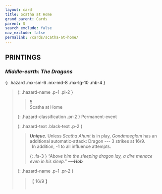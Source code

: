 ```yaml
---
layout: card
title: Scatha at Home
grand_parent: Cards
parent: S
search_exclude: false
nav_exclude: false
permalink: /cards/scatha-at-home/
---
```


## PRINTINGS


### _Middle-earth: The Dragons_

{: .hazard .mx-sm-6 .mx-md-8 .mx-lg-10 .mb-4 }
> {: .hazard-name .p-1 .pl-2 }
> > <div class="hazard-mp">5</div>
> > <div class="card-name">Scatha at Home</div>
>
> {: .hazard-classification .pr-2 }
> Permanent-event
>
> {: .hazard-text .black-text .p-2 }
> > _**Unique.**_ Unless _Scatha Ahunt_ is in play, _Gondmaeglom_ has an additional automatic-attack: Dragon --- 3 strikes at 16/9. <br>&ensp;In addition, -1 to all influence attempts. 
> > 
> > {: .fs-3 } 
> > _“Above him the sleeping dragon lay, a dire menace even in his sleep."_ ***---&#65279;Hob*** 
>
> {: .hazard-name .p-1 .pr-2 }
> > <div class="card-shield">【 16/9 】</div>
> > <div class="card-corruption">&nbsp;</div>
